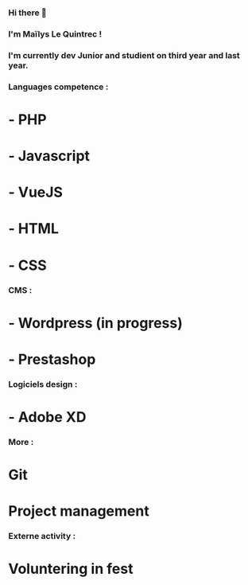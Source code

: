 ### Hi there 👋

<!--
**mailys-lq/mailys-lq** is a ✨ _special_ ✨ repository because its `README.md` (this file) appears on your GitHub profile.

Here are some ideas to get you started:

- 🔭 I’m currently working on ...
- 🌱 I’m currently learning ...
- 👯 I’m looking to collaborate on ...
- 🤔 I’m looking for help with ...
- 💬 Ask me about ...
- 📫 How to reach me: ...
- 😄 Pronouns: ...
- ⚡ Fun fact: ...
-->

### I'm Maïlys Le Quintrec ! 
### I'm currently dev Junior and studient on third year and last year. 

### Languages competence :
# - PHP 
# - Javascript
# - VueJS
# - HTML
# - CSS 

### CMS : 
# - Wordpress (in progress)
# - Prestashop 

### Logiciels design : 
# - Adobe XD 

### More :
# Git 
# Project management

### Externe activity :
# Voluntering in fest
